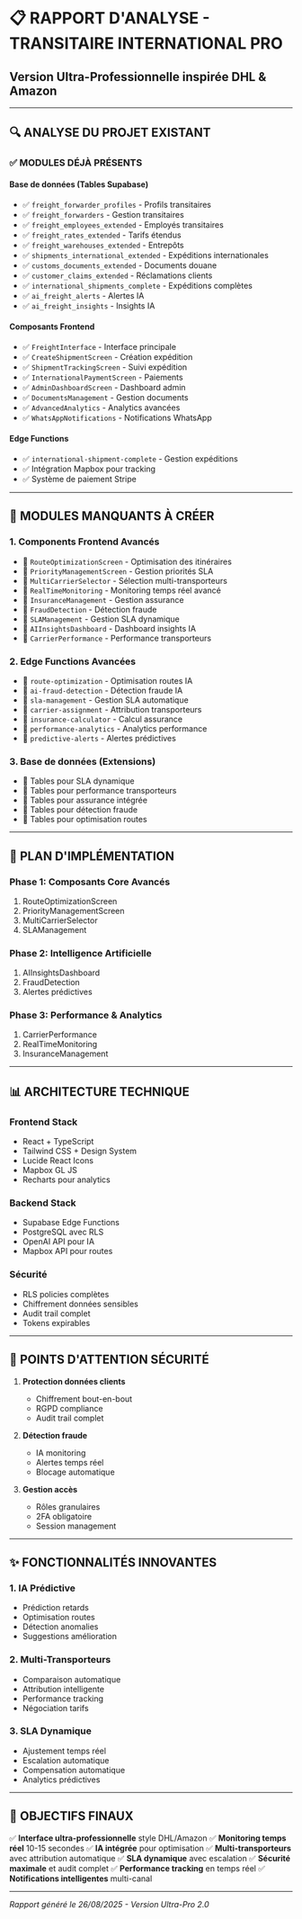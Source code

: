 # 📋 RAPPORT D'ANALYSE - TRANSITAIRE INTERNATIONAL PRO
## Version Ultra-Professionnelle inspirée DHL & Amazon

---

## 🔍 ANALYSE DU PROJET EXISTANT

### ✅ MODULES DÉJÀ PRÉSENTS

#### Base de données (Tables Supabase)
- ✅ `freight_forwarder_profiles` - Profils transitaires
- ✅ `freight_forwarders` - Gestion transitaires
- ✅ `freight_employees_extended` - Employés transitaires
- ✅ `freight_rates_extended` - Tarifs étendus
- ✅ `freight_warehouses_extended` - Entrepôts
- ✅ `shipments_international_extended` - Expéditions internationales
- ✅ `customs_documents_extended` - Documents douane
- ✅ `customer_claims_extended` - Réclamations clients
- ✅ `international_shipments_complete` - Expéditions complètes
- ✅ `ai_freight_alerts` - Alertes IA
- ✅ `ai_freight_insights` - Insights IA

#### Composants Frontend
- ✅ `FreightInterface` - Interface principale
- ✅ `CreateShipmentScreen` - Création expédition
- ✅ `ShipmentTrackingScreen` - Suivi expédition
- ✅ `InternationalPaymentScreen` - Paiements
- ✅ `AdminDashboardScreen` - Dashboard admin
- ✅ `DocumentsManagement` - Gestion documents
- ✅ `AdvancedAnalytics` - Analytics avancées
- ✅ `WhatsAppNotifications` - Notifications WhatsApp

#### Edge Functions
- ✅ `international-shipment-complete` - Gestion expéditions
- ✅ Intégration Mapbox pour tracking
- ✅ Système de paiement Stripe

---

## 🚀 MODULES MANQUANTS À CRÉER

### 1. Components Frontend Avancés
- 🔄 `RouteOptimizationScreen` - Optimisation des itinéraires
- 🔄 `PriorityManagementScreen` - Gestion priorités SLA
- 🔄 `MultiCarrierSelector` - Sélection multi-transporteurs
- 🔄 `RealTimeMonitoring` - Monitoring temps réel avancé
- 🔄 `InsuranceManagement` - Gestion assurance
- 🔄 `FraudDetection` - Détection fraude
- 🔄 `SLAManagement` - Gestion SLA dynamique
- 🔄 `AIInsightsDashboard` - Dashboard insights IA
- 🔄 `CarrierPerformance` - Performance transporteurs

### 2. Edge Functions Avancées
- 🔄 `route-optimization` - Optimisation routes IA
- 🔄 `ai-fraud-detection` - Détection fraude IA
- 🔄 `sla-management` - Gestion SLA automatique
- 🔄 `carrier-assignment` - Attribution transporteurs
- 🔄 `insurance-calculator` - Calcul assurance
- 🔄 `performance-analytics` - Analytics performance
- 🔄 `predictive-alerts` - Alertes prédictives

### 3. Base de données (Extensions)
- 🔄 Tables pour SLA dynamique
- 🔄 Tables pour performance transporteurs
- 🔄 Tables pour assurance intégrée
- 🔄 Tables pour détection fraude
- 🔄 Tables pour optimisation routes

---

## 🎯 PLAN D'IMPLÉMENTATION

### Phase 1: Composants Core Avancés
1. RouteOptimizationScreen
2. PriorityManagementScreen
3. MultiCarrierSelector
4. SLAManagement

### Phase 2: Intelligence Artificielle
1. AIInsightsDashboard
2. FraudDetection
3. Alertes prédictives

### Phase 3: Performance & Analytics
1. CarrierPerformance
2. RealTimeMonitoring
3. InsuranceManagement

---

## 📊 ARCHITECTURE TECHNIQUE

### Frontend Stack
- React + TypeScript
- Tailwind CSS + Design System
- Lucide React Icons
- Mapbox GL JS
- Recharts pour analytics

### Backend Stack
- Supabase Edge Functions
- PostgreSQL avec RLS
- OpenAI API pour IA
- Mapbox API pour routes

### Sécurité
- RLS policies complètes
- Chiffrement données sensibles
- Audit trail complet
- Tokens expirables

---

## 🔐 POINTS D'ATTENTION SÉCURITÉ

1. **Protection données clients**
   - Chiffrement bout-en-bout
   - RGPD compliance
   - Audit trail complet

2. **Détection fraude**
   - IA monitoring
   - Alertes temps réel
   - Blocage automatique

3. **Gestion accès**
   - Rôles granulaires
   - 2FA obligatoire
   - Session management

---

## ✨ FONCTIONNALITÉS INNOVANTES

### 1. IA Prédictive
- Prédiction retards
- Optimisation routes
- Détection anomalies
- Suggestions amélioration

### 2. Multi-Transporteurs
- Comparaison automatique
- Attribution intelligente
- Performance tracking
- Négociation tarifs

### 3. SLA Dynamique
- Ajustement temps réel
- Escalation automatique
- Compensation automatique
- Analytics prédictives

---

## 🎯 OBJECTIFS FINAUX

✅ **Interface ultra-professionnelle** style DHL/Amazon
✅ **Monitoring temps réel** 10-15 secondes
✅ **IA intégrée** pour optimisation
✅ **Multi-transporteurs** avec attribution automatique
✅ **SLA dynamique** avec escalation
✅ **Sécurité maximale** et audit complet
✅ **Performance tracking** en temps réel
✅ **Notifications intelligentes** multi-canal

---

*Rapport généré le 26/08/2025 - Version Ultra-Pro 2.0*